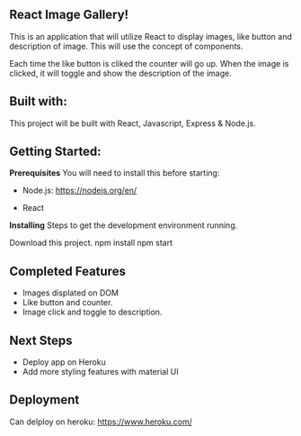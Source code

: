## React Image Gallery!

This is an application that will utilize React to display images, like button and description of image. This will use the concept of components. 

Each time the like button is cliked the counter will go up. When the image is clicked, it will toggle and show the description of the image. 

## Built with:  
This project will be built with React, Javascript, Express & Node.js. 

## Getting Started: 

**Prerequisites**
You will need to install this before starting:

- Node.js:
https://nodejs.org/en/

- React


**Installing**
Steps to get the development environment running.

Download this project.
npm install
npm start


## Completed Features

- Images displated on DOM
- Like button and counter. 
- Image click and toggle to description.


## Next Steps

- Deploy app on Heroku
- Add more styling features with material UI

## Deployment

Can delploy on heroku:
https://www.heroku.com/


